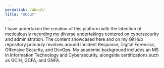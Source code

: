 ```yaml
---
permalink: /about/
title: "About"
---
```


I have undertaken the creation of this platform with the intention of meticulously recording my diverse undertakings centered on cybersecurity and administration. The content showcased here and on my GitHub repository primarily revolves around Incident Response, Digital Forensics, Offensive Security, and DevOps. My academic background includes an MS in Information Technology and Cybersecurity, alongside certifications such as GCIH, GCFA, and GNFA.
